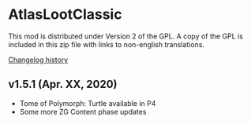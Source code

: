 # AtlasLootClassic

This mod is distributed under Version 2 of the GPL.  A copy of the GPL is included in this zip file with links to non-english translations.

[Changelog history](https://github.com/Hoizame/AtlasLootClassic/blob/master/AtlasLootClassic/Documentation/Release_Notes.md)

## v1.5.1 (Apr. XX, 2020)

- Tome of Polymorph: Turtle available in P4
- Some more ZG Content phase updates
